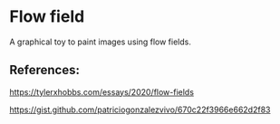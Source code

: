 # Flow field

A graphical toy to paint images using flow fields.

## References:

https://tylerxhobbs.com/essays/2020/flow-fields

https://gist.github.com/patriciogonzalezvivo/670c22f3966e662d2f83